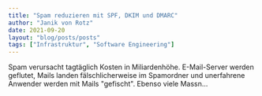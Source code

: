 ```yaml
---
title: "Spam reduzieren mit SPF, DKIM und DMARC"
author: "Janik von Rotz"
date: 2021-09-20
layout: "blog/posts/posts"
tags: ["Infrastruktur", "Software Engineering"]
---
```


Spam verursacht tagtäglich Kosten in Miliardenhöhe. E-Mail-Server werden geflutet, Mails landen fälschlicherweise im Spamordner und unerfahrene Anwender werden mit Mails "gefischt". Ebenso viele Massn...

